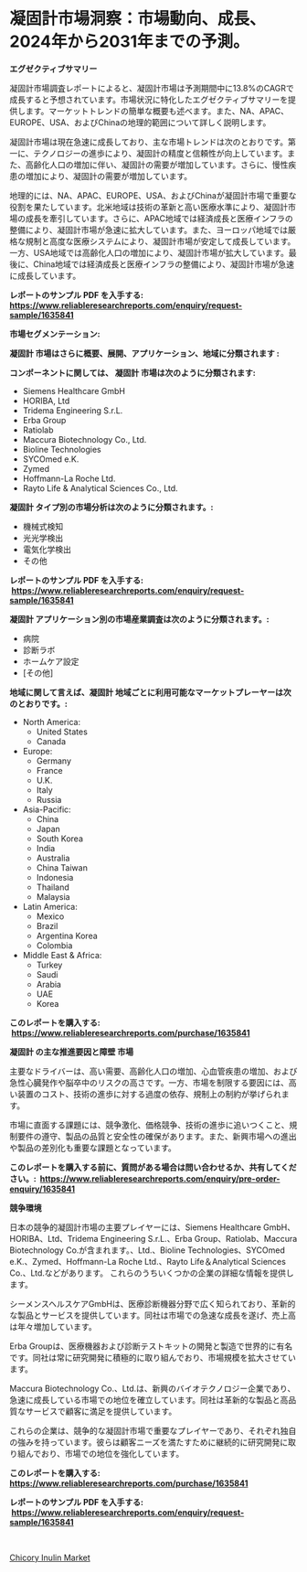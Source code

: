 <p><h1>凝固計市場洞察：市場動向、成長、2024年から2031年までの予測。</h1></p><p><strong>エグゼクティブサマリー</strong></p>
<p><p>凝固計市場調査レポートによると、凝固計市場は予測期間中に13.8%のCAGRで成長すると予想されています。市場状況に特化したエグゼクティブサマリーを提供します。マーケットトレンドの簡単な概要も述べます。また、NA、APAC、EUROPE、USA、およびChinaの地理的範囲について詳しく説明します。</p><p>凝固計市場は現在急速に成長しており、主な市場トレンドは次のとおりです。第一に、テクノロジーの進歩により、凝固計の精度と信頼性が向上しています。また、高齢化人口の増加に伴い、凝固計の需要が増加しています。さらに、慢性疾患の増加により、凝固計の需要が増加しています。</p><p>地理的には、NA、APAC、EUROPE、USA、およびChinaが凝固計市場で重要な役割を果たしています。北米地域は技術の革新と高い医療水準により、凝固計市場の成長を牽引しています。さらに、APAC地域では経済成長と医療インフラの整備により、凝固計市場が急速に拡大しています。また、ヨーロッパ地域では厳格な規制と高度な医療システムにより、凝固計市場が安定して成長しています。一方、USA地域では高齢化人口の増加により、凝固計市場が拡大しています。最後に、China地域では経済成長と医療インフラの整備により、凝固計市場が急速に成長しています。</p></p>
<p><strong>レポートのサンプル PDF を入手する: <a href="https://www.reliableresearchreports.com/enquiry/request-sample/1635841">https://www.reliableresearchreports.com/enquiry/request-sample/1635841</a></strong></p>
<p><strong>市場セグメンテーション:</strong></p>
<p><strong> 凝固計 市場はさらに概要、展開、アプリケーション、地域に分類されます :</strong></p>
<p><strong>コンポーネントに関しては、 凝固計 市場は次のように分類されます: &nbsp;</strong></p>
<p><ul><li>Siemens Healthcare GmbH</li><li>HORIBA, Ltd</li><li>Tridema Engineering S.r.L.</li><li>Erba Group</li><li>Ratiolab</li><li>Maccura Biotechnology Co., Ltd.</li><li>Bioline Technologies</li><li>SYCOmed e.K.</li><li>Zymed</li><li>Hoffmann-La Roche Ltd.</li><li>Rayto Life & Analytical Sciences Co., Ltd.</li></ul></p>
<p><strong> 凝固計 タイプ別の市場分析は次のように分類されます。:</strong></p>
<p><ul><li>機械式検知</li><li>光光学検出</li><li>電気化学検出</li><li>その他</li></ul></p>
<p><strong>レポートのサンプル PDF を入手する: &nbsp;<a href="https://www.reliableresearchreports.com/enquiry/request-sample/1635841">https://www.reliableresearchreports.com/enquiry/request-sample/1635841</a></strong></p>
<p><strong> 凝固計 アプリケーション別の市場産業調査は次のように分類されます。:</strong></p>
<p><ul><li>病院</li><li>診断ラボ</li><li>ホームケア設定</li><li>[その他]</li></ul></p>
<p><strong>地域に関して言えば、凝固計 地域ごとに利用可能なマーケットプレーヤーは次のとおりです。:</strong></p>
<p><ul>
    <li>
        North America:
        <ul>
            <li>United States</li>
            <li>Canada</li>
        </ul>
    </li>
    <li>
        Europe:
        <ul>
            <li>Germany</li>
            <li>France</li>
            <li>U.K.</li>
            <li>Italy</li>
            <li>Russia</li>
        </ul>
    </li>
    <li>
        Asia-Pacific:
        <ul>
            <li>China</li>
            <li>Japan</li>
            <li>South Korea</li>
            <li>India</li>
            <li>Australia</li>
            <li>China Taiwan</li>
            <li>Indonesia</li>
            <li>Thailand</li>
            <li>Malaysia</li>
        </ul>
    </li>
    <li>
        Latin America:
        <ul>
            <li>Mexico</li>
            <li>Brazil</li>
            <li>Argentina Korea</li>
            <li>Colombia</li>
        </ul>
    </li>
    <li>
        Middle East & Africa:
        <ul>
            <li>Turkey</li>
            <li>Saudi</li>
            <li>Arabia</li>
            <li>UAE</li>
            <li>Korea</li>
        </ul>
    </li>
    </ul></p>
<p><strong>このレポートを購入する: &nbsp;<a href="https://www.reliableresearchreports.com/purchase/1635841">https://www.reliableresearchreports.com/purchase/1635841</a></strong></p>
<p><strong>凝固計 の主な推進要因と障壁 市場</strong></p>
<p><p>主要なドライバーは、高い需要、高齢化人口の増加、心血管疾患の増加、および急性心臓発作や脳卒中のリスクの高さです。一方、市場を制限する要因には、高い装置のコスト、技術の進歩に対する過度の依存、規制上の制約が挙げられます。</p><p>市場に直面する課題には、競争激化、価格競争、技術の進歩に追いつくこと、規制要件の遵守、製品の品質と安全性の確保があります。また、新興市場への進出や製品の差別化も重要な課題となっています。</p></p>
<p><strong>このレポートを購入する前に、質問がある場合は問い合わせるか、共有してください。:&nbsp; <a href="https://www.reliableresearchreports.com/enquiry/pre-order-enquiry/1635841">https://www.reliableresearchreports.com/enquiry/pre-order-enquiry/1635841</a></strong></p>
<p><strong>競争環境</strong></p>
<p><p>日本の競争的凝固計市場の主要プレイヤーには、Siemens Healthcare GmbH、HORIBA、Ltd、Tridema Engineering S.r.L.、Erba Group、Ratiolab、Maccura Biotechnology Co.が含まれます。、Ltd.、Bioline Technologies、SYCOmed e.K.、Zymed、Hoffmann-La Roche Ltd.、Rayto Life＆Analytical Sciences Co.、Ltd.などがあります。 これらのうちいくつかの企業の詳細な情報を提供します。</p><p>シーメンスヘルスケアGmbHは、医療診断機器分野で広く知られており、革新的な製品とサービスを提供しています。同社は市場での急速な成長を遂げ、売上高は年々増加しています。</p><p>Erba Groupは、医療機器および診断テストキットの開発と製造で世界的に有名です。同社は常に研究開発に積極的に取り組んでおり、市場規模を拡大させています。</p><p>Maccura Biotechnology Co.、Ltd.は、新興のバイオテクノロジー企業であり、急速に成長している市場での地位を確立しています。同社は革新的な製品と高品質なサービスで顧客に満足を提供しています。</p><p>これらの企業は、競争的な凝固計市場で重要なプレイヤーであり、それぞれ独自の強みを持っています。彼らは顧客ニーズを満たすために継続的に研究開発に取り組んでおり、市場での地位を強化しています。</p></p>
<p><strong>このレポートを購入する: &nbsp; <a href="https://www.reliableresearchreports.com/purchase/1635841">https://www.reliableresearchreports.com/purchase/1635841</a></strong></p>
<p><strong>レポートのサンプル PDF を入手する: &nbsp;<a href="https://www.reliableresearchreports.com/enquiry/request-sample/1635841">https://www.reliableresearchreports.com/enquiry/request-sample/1635841</a></strong><strong></strong></p>
<p>&nbsp;</p>
<p><p><a href="https://ivy-potential-64b.notion.site/Chicory-Inulin-Market-Size-2024-2031-Global-Industrial-Analysis-Key-Geographical-Regions-Market--f337e8c0d9794fa58844164dfd1251d7">Chicory Inulin Market</a></p></p>
